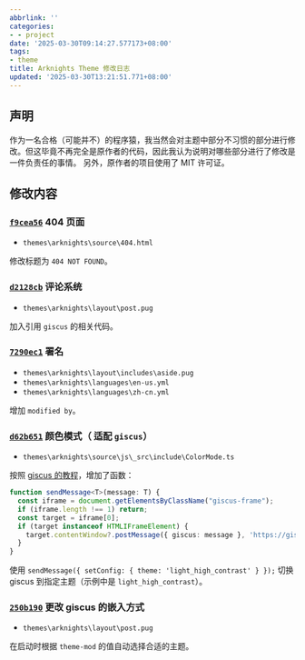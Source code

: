 ```yaml
---
abbrlink: ''
categories:
- - project
date: '2025-03-30T09:14:27.577173+08:00'
tags:
- theme
title: Arknights Theme 修改日志
updated: '2025-03-30T13:21:51.771+08:00'
---
```

## 声明

作为一名合格（可能并不）的程序猿，我当然会对主题中部分不习惯的部分进行修改。但这毕竟不再完全是原作者的代码，因此我认为说明对哪些部分进行了修改是一件负责任的事情。
另外，原作者的项目使用了 MIT 许可证。

## 修改内容

### [`f9cea56`](https://github.com/weilycoder/weilycoder.github.io/commit/f9cea56da7e80c84404375826cb0855dd1807b93) 404 页面

+ `themes\arknights\source\404.html`

修改标题为 `404 NOT FOUND`。

### [`d2128cb`](https://github.com/weilycoder/weilycoder.github.io/commit/d2128cb160ac2a985966c31ed20e2280a04aaf0a) 评论系统

+ `themes\arknights\layout\post.pug`

加入引用 `giscus` 的相关代码。

### [`7290ec1`](https://github.com/weilycoder/weilycoder.github.io/commit/7290ec1ace22fb3f0b2aa0f4fc6a24595b12c5ff) 署名

+ `themes\arknights\layout\includes\aside.pug`
+ `themes\arknights\languages\en-us.yml`
+ `themes\arknights\languages\zh-cn.yml`

增加 `modified by`。

### [`d62b651`](https://github.com/weilycoder/weilycoder.github.io/commit/d62b651494e9baecdde5e9ed27fa09b28386f9bb) 颜色模式（ 适配 `giscus`）

+ `themes\arknights\source\js\_src\include\ColorMode.ts`

按照 [giscus 的教程](https://github.com/giscus/giscus/blob/main/ADVANCED-USAGE.md)，增加了函数：

```typescript
function sendMessage<T>(message: T) {
  const iframe = document.getElementsByClassName("giscus-frame");
  if (iframe.length !== 1) return;
  const target = iframe[0];
  if (target instanceof HTMLIFrameElement) {
    target.contentWindow?.postMessage({ giscus: message }, 'https://giscus.app');
  }
}
```

使用 `sendMessage({ setConfig: { theme: 'light_high_contrast' } });` 切换 giscus 到指定主题（示例中是 `light_high_contrast`）。

### [`250b190`](https://github.com/weilycoder/weilycoder.github.io/commit/250b1904229e23d86c266a1d223b5d3a4b589a17) 更改 giscus 的嵌入方式

+ `themes\arknights\layout\post.pug`

在启动时根据 `theme-mod` 的值自动选择合适的主题。
